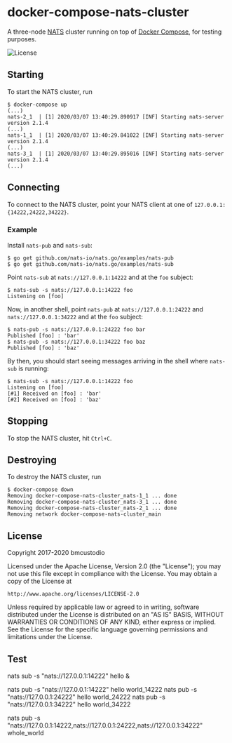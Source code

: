 # docker-compose-nats-cluster

A three-node [NATS](https://nats.io/) cluster running on top of [Docker Compose](https://docs.docker.com/compose/), for testing purposes.

![License](https://img.shields.io/github/license/bmcustodio/docker-compose-nats-cluster)

## Starting

To start the NATS cluster, run

```
$ docker-compose up
(...)
nats-2_1  | [1] 2020/03/07 13:40:29.890917 [INF] Starting nats-server version 2.1.4
(...)
nats-1_1  | [1] 2020/03/07 13:40:29.841022 [INF] Starting nats-server version 2.1.4
(...)
nats-3_1  | [1] 2020/03/07 13:40:29.895016 [INF] Starting nats-server version 2.1.4
(...)
```

## Connecting

To connect to the NATS cluster, point your NATS client at one of `127.0.0.1:{14222,24222,34222}`.

### Example

Install `nats-pub` and `nats-sub`:

```shell
$ go get github.com/nats-io/nats.go/examples/nats-pub
$ go get github.com/nats-io/nats.go/examples/nats-sub
```

Point `nats-sub` at `nats://127.0.0.1:14222` and at the `foo` subject:

```
$ nats-sub -s nats://127.0.0.1:14222 foo
Listening on [foo]
```

Now, in another shell, point `nats-pub` at `nats://127.0.0.1:24222` and `nats://127.0.0.1:34222` and at the `foo` subject:

```
$ nats-pub -s nats://127.0.0.1:24222 foo bar
Published [foo] : 'bar'
$ nats-pub -s nats://127.0.0.1:34222 foo baz
Published [foo] : 'baz'
```

By then, you should start seeing messages arriving in the shell where `nats-sub` is running:

```
$ nats-sub -s nats://127.0.0.1:14222 foo
Listening on [foo]
[#1] Received on [foo] : 'bar'
[#2] Received on [foo] : 'baz'
```

## Stopping

To stop the NATS cluster, hit `Ctrl+C`.

## Destroying

To destroy the NATS cluster, run

```
$ docker-compose down
Removing docker-compose-nats-cluster_nats-1_1 ... done
Removing docker-compose-nats-cluster_nats-3_1 ... done
Removing docker-compose-nats-cluster_nats-2_1 ... done
Removing network docker-compose-nats-cluster_main
```

## License

Copyright 2017-2020 bmcustodio

Licensed under the Apache License, Version 2.0 (the "License");
you may not use this file except in compliance with the License.
You may obtain a copy of the License at

    http://www.apache.org/licenses/LICENSE-2.0

Unless required by applicable law or agreed to in writing, software
distributed under the License is distributed on an "AS IS" BASIS,
WITHOUT WARRANTIES OR CONDITIONS OF ANY KIND, either express or implied.
See the License for the specific language governing permissions and
limitations under the License.

## Test

nats sub -s "nats://127.0.0.1:14222" hello &

nats pub -s "nats://127.0.0.1:14222" hello world_14222
nats pub -s "nats://127.0.0.1:24222" hello world_24222
nats pub -s "nats://127.0.0.1:34222" hello world_34222

nats pub -s "nats://127.0.0.1:14222,nats://127.0.0.1:24222,nats://127.0.0.1:34222" whole_world

